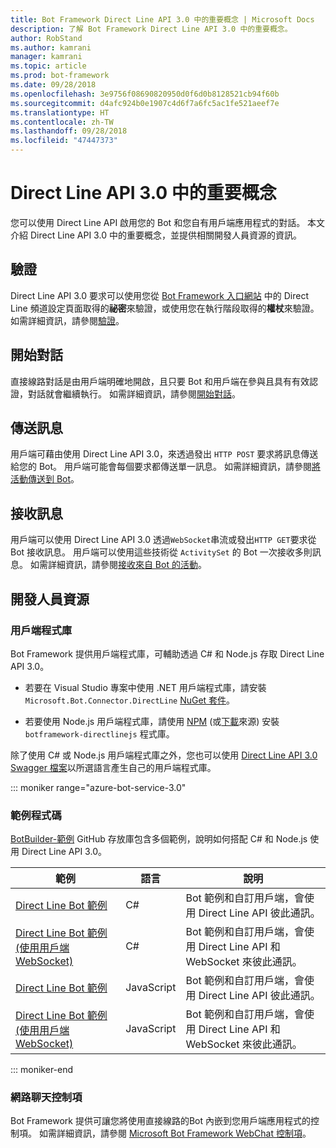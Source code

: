 ```yaml
---
title: Bot Framework Direct Line API 3.0 中的重要概念 | Microsoft Docs
description: 了解 Bot Framework Direct Line API 3.0 中的重要概念。
author: RobStand
ms.author: kamrani
manager: kamrani
ms.topic: article
ms.prod: bot-framework
ms.date: 09/28/2018
ms.openlocfilehash: 3e9756f08690820950d0f6d0b8128521cb94f60b
ms.sourcegitcommit: d4afc924b0e1907c4d6f7a6fc5ac1fe521aeef7e
ms.translationtype: HT
ms.contentlocale: zh-TW
ms.lasthandoff: 09/28/2018
ms.locfileid: "47447373"
---
```

# <a name="key-concepts-in-direct-line-api-30"></a>Direct Line API 3.0 中的重要概念

您可以使用 Direct Line API 啟用您的 Bot 和您自有用戶端應用程式的對話。 本文介紹 Direct Line API 3.0 中的重要概念，並提供相關開發人員資源的資訊。

## <a name="authentication"></a>驗證

Direct Line API 3.0 要求可以使用您從 <a href="https://dev.botframework.com/" target="_blank">Bot Framework 入口網站</a> 中的 Direct Line 頻道設定頁面取得的**祕密**來驗證，或使用您在執行階段取得的**權杖**來驗證。 如需詳細資訊，請參閱[驗證](bot-framework-rest-direct-line-3-0-authentication.md)。

## <a name="starting-a-conversation"></a>開始對話

直接線路對話是由用戶端明確地開啟，且只要 Bot 和用戶端在參與且具有有效認證，對話就會繼續執行。 如需詳細資訊，請參閱[開始對話](bot-framework-rest-direct-line-3-0-start-conversation.md)。

## <a name="sending-messages"></a>傳送訊息

用戶端可藉由使用 Direct Line API 3.0，來透過發出 `HTTP POST` 要求將訊息傳送給您的 Bot。 用戶端可能會每個要求都傳送單一訊息。 如需詳細資訊，請參閱[將活動傳送到 Bot](bot-framework-rest-direct-line-3-0-send-activity.md)。

## <a name="receiving-messages"></a>接收訊息

用戶端可以使用 Direct Line API 3.0 透過`WebSocket`串流或發出`HTTP GET`要求從 Bot 接收訊息。 用戶端可以使用這些技術從 `ActivitySet` 的 Bot 一次接收多則訊息。 如需詳細資訊，請參閱[接收來自 Bot 的活動](bot-framework-rest-direct-line-3-0-receive-activities.md)。

## <a name="developer-resources"></a>開發人員資源

### <a name="client-libraries"></a>用戶端程式庫

Bot Framework 提供用戶端程式庫，可輔助透過 C# 和 Node.js 存取 Direct Line API 3.0。 

- 若要在 Visual Studio 專案中使用 .NET 用戶端程式庫，請安裝 `Microsoft.Bot.Connector.DirectLine` <a href="https://www.nuget.org/packages/Microsoft.Bot.Connector.DirectLine" target="_blank">NuGet 套件</a>。 

- 若要使用 Node.js 用戶端程式庫，請使用 <a href="https://www.npmjs.com/package/botframework-directlinejs" target="_blank">NPM</a> (或<a href="https://github.com/Microsoft/BotFramework-DirectLineJS" target="_blank">下載</a>來源) 安裝 `botframework-directlinejs` 程式庫。

除了使用 C# 或 Node.js 用戶端程式庫之外，您也可以使用 <a href="https://docs.botframework.com/en-us/restapi/directline3/swagger.json" target="_blank">Direct Line API 3.0 Swagger 檔案</a>以所選語言產生自己的用戶端程式庫。

::: moniker range="azure-bot-service-3.0"

### <a name="sample-code"></a>範例程式碼

<a href="https://github.com/Microsoft/BotBuilder-Samples/tree/v3-sdk-samples" target="_blank">BotBuilder-範例</a> GitHub 存放庫包含多個範例，說明如何搭配 C# 和 Node.js 使用 Direct Line API 3.0。

| 範例 | 語言 | 說明 |
|----|----|----|
| <a href="https://github.com/Microsoft/BotBuilder-Samples/tree/v3-sdk-samples/CSharp/core-DirectLine" target="_blank">Direct Line Bot 範例</a> | C# | Bot 範例和自訂用戶端，會使用 Direct Line API 彼此通訊。 |
| <a href="https://github.com/Microsoft/BotBuilder-Samples/tree/v3-sdk-samples/CSharp/core-DirectLineWebSockets" target="_blank">Direct Line Bot 範例 (使用用戶端 WebSocket)</a> | C# | Bot 範例和自訂用戶端，會使用 Direct Line API 和 WebSocket 來彼此通訊。 |
| <a href="https://github.com/Microsoft/BotBuilder-Samples/tree/v3-sdk-samples/Node/core-DirectLine" target="_blank">Direct Line Bot 範例</a> | JavaScript | Bot 範例和自訂用戶端，會使用 Direct Line API 彼此通訊。 |
| <a href="https://github.com/Microsoft/BotBuilder-Samples/tree/v3-sdk-samples/Node/core-DirectLineWebSockets" target="_blank">Direct Line Bot 範例 (使用用戶端 WebSocket)</a> | JavaScript | Bot 範例和自訂用戶端，會使用 Direct Line API 和 WebSocket 來彼此通訊。 |

::: moniker-end

### <a name="web-chat-control"></a>網路聊天控制項 

Bot Framework 提供可讓您將使用直接線路的Bot 內嵌到您用戶端應用程式的控制項。 如需詳細資訊，請參閱 <a href="https://github.com/Microsoft/BotFramework-WebChat" target="_blank">Microsoft Bot Framework WebChat 控制項</a>。
